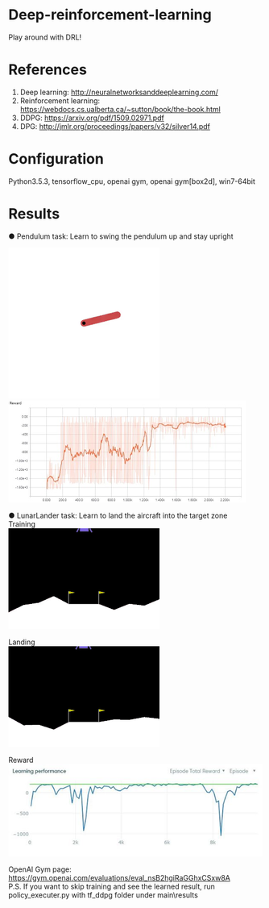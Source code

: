 # Deep-reinforcement-learning
Play around with DRL!

# References
1. Deep learning: http://neuralnetworksanddeeplearning.com/
2. Reinforcement learning: https://webdocs.cs.ualberta.ca/~sutton/book/the-book.html
3. DDPG: https://arxiv.org/pdf/1509.02971.pdf
4. DPG: http://jmlr.org/proceedings/papers/v32/silver14.pdf

# Configuration
Python3.5.3, tensorflow_cpu, openai gym, openai gym[box2d], win7-64bit

# Results
● Pendulum task: Learn to swing the pendulum up and stay upright

![image](https://raw.githubusercontent.com/hoopwoop/Deep-reinforcement-learning/ddpg1/screenshots/episode_2000.gif)
![image](https://raw.githubusercontent.com/hoopwoop/Deep-reinforcement-learning/ddpg1/screenshots/result_rewards.JPG)


● LunarLander task: Learn to land the aircraft into the target zone<br/>
Training<br/>
![image](https://raw.githubusercontent.com/hoopwoop/Deep-reinforcement-learning/ddpg1/screenshots/20170322llcv2_fail.gif)<br/>

Landing<br/>
![image](https://raw.githubusercontent.com/hoopwoop/Deep-reinforcement-learning/ddpg1/screenshots/20170322llcv2_success.gif)<br/>

Reward<br/>
![image](https://raw.githubusercontent.com/hoopwoop/Deep-reinforcement-learning/ddpg1/screenshots/20170322llcv2_reward.jpg)<br/>

OpenAI Gym page: https://gym.openai.com/evaluations/eval_nsB2hgiRaGGhxCSxw8A<br/>
P.S. If you want to skip training and see the learned result, run policy_executer.py with tf_ddpg folder under main\results
